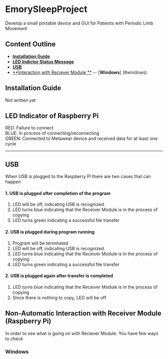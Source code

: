 EmorySleepProject
===========
Develop a small portable device and GUI for Patients with Periodic Limb Movement 
## Content Outline
- [**Installation Guide**](#installation-guide)
- [**LED Indictor Status Message**](#led-indicator-of-raspberry-pi)
- [**USB**](#usb)
- [**Interaction with Reciever Module **](#interaction-with-receiver-module-(raspberry-pi))
-- [**Windows**] (#windows)

Installation Guide
------------------
Not written yet
## LED Indicator of Raspberry Pi
RED: Failure to connect \
BLUE: In process of connecting/reconnecting\
GREEN: Connected to Metawear device and received data for at least one cycle
___
## USB
When USB is plugged to the Raspberry Pi there are two cases that can happen
#### 1. USB is plugged after completion of the program
1) LED will be off, indicating USB is recognized.
2) LED turns blue indicating that the Receiver Module is in the process of copying
3) LED turns green indicating a successful file transfer
#### 2. USB is plugged during program running
1) Program will be terminated
2) LED will be off, indicating USB is recognized.
3) LED turns blue indicating that the Receiver Module is in the process of copying
4) LED turns green indicating a successful file transfer
#### 2. USB is plugged again after transfer is completed
1) LED turns blue indicating that the Receiver Module is in the process of copying
2) Since there is nothing to copy, LED will be off

## Non-Automatic Interaction with Receiver Module (Raspberry Pi)
In order to see what is going on with Reciever Module. You have few ways to check
### Windows
